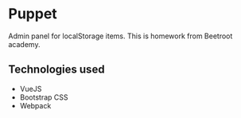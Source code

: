 # Puppet
Admin panel for localStorage items.
This is homework from Beetroot academy.

## Technologies used
  * VueJS
  * Bootstrap CSS
  * Webpack
